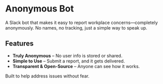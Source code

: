 # Anonymous Bot
A Slack bot that makes it easy to report workplace concerns—completely anonymously. No names, no tracking, just a simple way to speak up.  

## Features  
- **Truly Anonymous** – No user info is stored or shared.  
- **Simple to Use** – Submit a report, and it gets delivered.  
- **Transparent & Open-Source** – Anyone can see how it works.

Built to help address issues without fear.